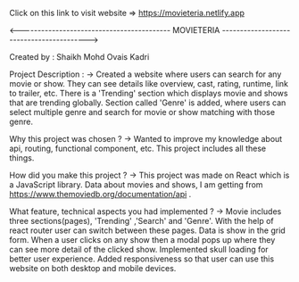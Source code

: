 Click on this link to visit website => https://movieteria.netlify.app

<------------------------------------------ MOVIETERIA ----------------------------------------->

Created by : Shaikh Mohd Ovais Kadri

Project Description : -> Created a website where users can search for any movie or show. They can see details like overview, cast, rating, runtime, link to trailer, etc. There is a 'Trending' section which displays movie and shows that are trending globally. Section called 'Genre' is added, where users can select multiple genre and search for movie or show matching with those genre.

Why this project was chosen ? -> Wanted to improve my knowledge about api, routing, functional component, etc. This project includes all these things.

How did you make this project ? -> This project was made on React which is a JavaScript library. Data about movies and shows, I am getting from https://www.themoviedb.org/documentation/api . 

What feature, technical aspects you had implemented ? -> Movie includes three sections(pages), 'Trending' ,'Search' and 'Genre'. With the help of react router user can switch between these pages. Data is show in the grid form. When a user clicks on any show then a modal pops up where they can see more detail of the clicked show. Implemented skull loading for better user experience. Added responsiveness so that user can use this website on both desktop and mobile devices.

